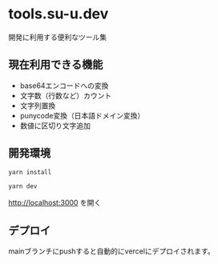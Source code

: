 
# tools.su-u.dev

開発に利用する便利なツール集

## 現在利用できる機能

- base64エンコードへの変換
- 文字数（行数など）カウント
- 文字列置換
- punycode変換（日本語ドメイン変換）
- 数値に区切り文字追加

## 開発環境


```bash
yarn install

yarn dev
```

[http://localhost:3000](http://localhost:3000) を開く

## デプロイ

mainブランチにpushすると自動的にvercelにデプロイされます。